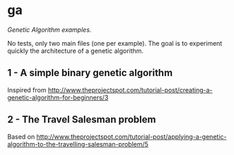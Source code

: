 # ga
_Genetic Algorithm examples._

No tests, only two main files (one per example). 
The goal is to experiment quickly the architecture of a genetic algorithm.

## 1 - A simple binary genetic algorithm
Inspired from http://www.theprojectspot.com/tutorial-post/creating-a-genetic-algorithm-for-beginners/3

## 2 - The Travel Salesman problem
Based on http://www.theprojectspot.com/tutorial-post/applying-a-genetic-algorithm-to-the-travelling-salesman-problem/5
